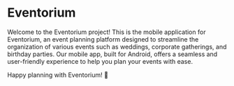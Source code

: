 # Eventorium

Welcome to the Eventorium project! This is the mobile application for Eventorium, an event planning platform designed to streamline the organization of various events such as weddings, 
corporate gatherings, and birthday parties. Our mobile app, built for Android, offers a seamless and user-friendly experience to help you plan your events with ease.

Happy planning with Eventorium! 🎉
